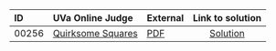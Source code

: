 | ID | UVa Online Judge | External | Link to solution |
|:---|:---|:---|:---:|
| 00256 | [Quirksome Squares](https://onlinejudge.org/index.php?option=com_onlinejudge&Itemid=8&page=show_problem&problem=192) | [PDF](https://onlinejudge.org/external/2/256.pdf) | [Solution](https%3A//github.com/versenyi98/programming-contests/tree/master/UVa%20Online%20Judge/00256%2520-%2520Quirksome%2520Squares)|
